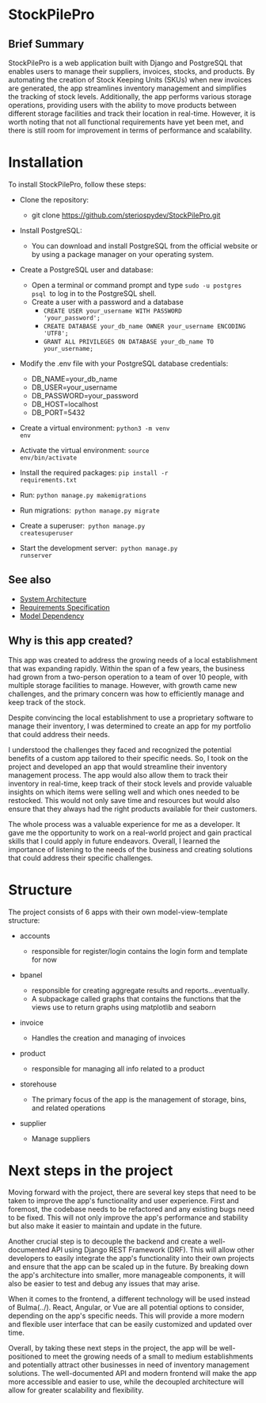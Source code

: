 # StockPilePro


## Brief Summary
StockPilePro is a web application built with Django and PostgreSQL that enables
users to manage their suppliers, invoices, stocks, and products. 
By automating the creation of Stock Keeping Units (SKUs) when new invoices are
generated, the app streamlines inventory management and simplifies the tracking 
of stock levels. Additionally, the app performs various storage operations,
providing users with the ability to move products between different storage
facilities and track their location in real-time. However, it is worth noting that not all functional requirements have yet been met, and there is still room for improvement in terms of performance and scalability.
 
# Installation

To install StockPilePro, follow these steps:

- Clone the repository:
  - git clone https://github.com/steriospydev/StockPilePro.git
- Install PostgreSQL:

  - You can download and install PostgreSQL from the official website or by using a package manager on your operating system.

- Create a PostgreSQL user and database:

  - Open a terminal or command prompt and type <code>sudo -u postgres psql </code>to log in to the PostgreSQL shell.
  - Create a user with a password and a database
    - <code>CREATE USER your_username WITH PASSWORD 'your_password';</code>
    - <code>CREATE DATABASE your_db_name OWNER your_username ENCODING 'UTF8';</code>
    - <code>GRANT ALL PRIVILEGES ON DATABASE your_db_name TO your_username;</code>

- Modify the .env file with your PostgreSQL database credentials:

  - DB_NAME=your_db_name
  - DB_USER=your_username
  - DB_PASSWORD=your_password
  - DB_HOST=localhost
  - DB_PORT=5432

- Create a virtual environment:
  <code>python3 -m venv env</code>
- Activate the virtual environment:
  <code>source env/bin/activate</code>
- Install the required packages:
  <code>pip install -r requirements.txt</code>
- Run: <code>python manage.py makemigrations</code>
- Run migrations:<code> python manage.py migrate</code>
- Create a superuser:<code> python manage.py createsuperuser</code>
- Start the development server:<code> python manage.py runserver</code>

## See also
- [System Architecture](/docs/System-Architecture.md)
- [Requirements Specification](/docs/Requirements-Specification.md)
- [Model Dependency](/docs/model_dependency.png)

## Why is this app created?
This app was created to address the growing needs of a local establishment that was expanding rapidly.
Within the span of a few years, the business had grown from a two-person operation to a team of over 10
people, with multiple storage facilities to manage. However, with growth came new challenges,
and the primary concern was how to efficiently manage and keep track of the stock.

Despite convincing the local establishment to use a proprietary software to manage their 
inventory, I was determined to create an app for my portfolio that could address their needs.

I understood the challenges they faced and recognized the potential benefits of
a custom app tailored to their specific needs. So, I took on the project and developed an app that
would streamline their inventory management process. The app would also allow them to track their
inventory in real-time, keep track of their stock levels and provide valuable insights 
on which items were selling well and which ones needed to be restocked. This would not only save time
and resources but would also ensure that they always had the right products available for their customers.

The whole process was a valuable experience for me as a developer. It gave me the opportunity to work on a real-world 
project and 
gain practical skills that I could apply in future endeavors. Overall, I learned the importance of listening to the needs of the business and creating solutions that could address their specific challenges.

# Structure
The project consists of 6 apps with their own model-view-template structure:
- accounts
    - responsible for register/login contains the login form and template for now
- bpanel
    - responsible  for creating aggregate results and reports...eventually. 
    - A subpackage called graphs 
     that contains the functions that the views use to return graphs using matplotlib and seaborn
     
- invoice
    - Handles the creation and managing of invoices
- product
  - responsible for managing all info related to a product
- storehouse
  - The primary focus of the app is the management of storage, bins, and related operations 
- supplier
  - Manage suppliers

# Next steps in the project
Moving forward with the project, there are several key steps that need to be taken to improve
the app's functionality and user experience. First and foremost, the codebase needs to be
refactored and any existing bugs need to be fixed. This will not only improve the app's 
performance and stability but also make it easier to maintain and update in the future.

Another crucial step is to decouple the backend and create a well-documented API using Django
REST Framework (DRF). This will allow other developers to easily integrate the app's 
functionality into their own projects and ensure that the app can be scaled up in the future.
By breaking down the app's architecture into smaller, more manageable components,
it will also be easier to test and debug any issues that may arise.

When it comes to the frontend, a different technology will be used instead of Bulma(../).
React, Angular, or Vue are all potential options to consider, depending on the app's specific
needs. This will provide a more modern and flexible user interface that can be easily 
customized and updated over time.


Overall, by taking these next steps in the project, the app will be well-positioned to meet 
the growing needs of a small to medium establishments and potentially attract other businesses in 
need of inventory management solutions. The well-documented API and modern frontend will make
the app more accessible and easier to use, while the decoupled architecture will allow for 
greater scalability and flexibility.

